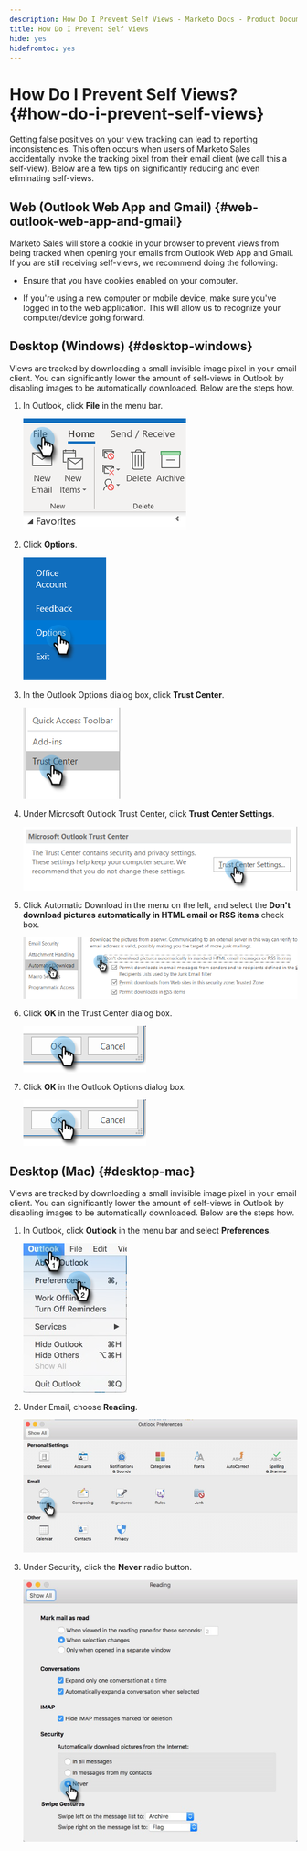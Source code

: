 ```yaml
---
description: How Do I Prevent Self Views - Marketo Docs - Product Documentation
title: How Do I Prevent Self Views
hide: yes
hidefromtoc: yes
---
```

# How Do I Prevent Self Views? {#how-do-i-prevent-self-views}

Getting false positives on your view tracking can lead to reporting inconsistencies. This often occurs when users of Marketo Sales accidentally invoke the tracking pixel from their email client (we call this a self-view). Below are a few tips on significantly reducing and even eliminating self-views.

## Web (Outlook Web App and Gmail) {#web-outlook-web-app-and-gmail}

Marketo Sales will store a cookie in your browser to prevent views from being tracked when opening your emails from Outlook Web App and Gmail. If you are still receiving self-views, we recommend doing the following:

* Ensure that you have cookies enabled on your computer.

* If you're using a new computer or mobile device, make sure you've logged in to the web application. This will allow us to recognize your computer/device going forward.

## Desktop (Windows) {#desktop-windows}

Views are tracked by downloading a small invisible image pixel in your email client. You can significantly lower the amount of self-views in Outlook by disabling images to be automatically downloaded. Below are the steps how.

1. In Outlook, click **File** in the menu bar.

   ![](assets/how-do-i-prevent-self-views-1.png)

1. Click **Options**.

   ![](assets/how-do-i-prevent-self-views-2.png)

1. In the Outlook Options dialog box, click **Trust Center**.

   ![](assets/how-do-i-prevent-self-views-3.png)

1. Under Microsoft Outlook Trust Center, click **Trust Center Settings**.

   ![](assets/how-do-i-prevent-self-views-4.png)

1. Click Automatic Download in the menu on the left, and select the **Don't download pictures automatically in HTML email or RSS items** check box.

   ![](assets/how-do-i-prevent-self-views-5.png)

1. Click **OK** in the Trust Center dialog box.

   ![](assets/how-do-i-prevent-self-views-6.png)

1. Click **OK** in the Outlook Options dialog box.

   ![](assets/how-do-i-prevent-self-views-7.png)

## Desktop (Mac) {#desktop-mac}

Views are tracked by downloading a small invisible image pixel in your email client. You can significantly lower the amount of self-views in Outlook by disabling images to be automatically downloaded. Below are the steps how.

1. In Outlook, click **Outlook** in the menu bar and select **Preferences**.

   ![](assets/how-do-i-prevent-self-views-8.png)

1. Under Email, choose **Reading**.

   ![](assets/how-do-i-prevent-self-views-9.png)

1. Under Security, click the **Never** radio button.

   ![](assets/how-do-i-prevent-self-views-10.png)
